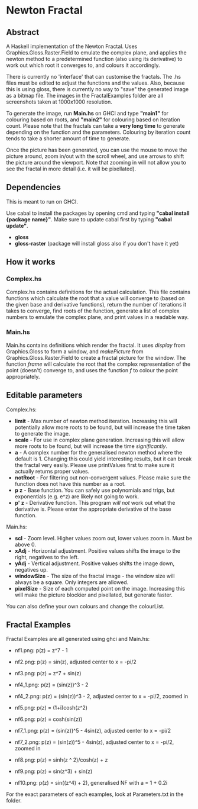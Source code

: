 # Newton Fractal

## Abstract

A Haskell implementation of the Newton Fractal. Uses Graphics.Gloss.Raster.Field to emulate the complex plane, and applies the newton method to a predetermined function (also using its derivative) to work out which root it converges to, and colours it accordingly.

There is currently no 'interface' that can customise the fractals. The .hs files must be edited to adjust the functions and the values. Also, because this is using gloss, there is currently no way to "save" the generated image as a bitmap file. The images in the FractalExamples folder are all screenshots taken at 1000x1000 resolution.

To generate the image, run **Main.hs** on GHCI and type **"main1"** for colouring based on roots, and **"main2"** for colouring based on iteration count. Please note that the fractals can take a **very long time** to generate depending on the function and the parameters. Colouring by iteration count tends to take a shorter amount of time to generate.

Once the picture has been generated, you can use the mouse to move the picture around, zoom in/out with the scroll wheel, and use arrows to shift the picture around the viewport. Note that zooming in will not allow you to see the fractal in more detail (i.e. it will be pixellated).


## Dependencies

This is meant to run on GHCI.

Use cabal to install the packages by opening cmd and typing **"cabal install {package name}"**. Make sure to update cabal first by typing **"cabal update"**.

* **gloss**
* **gloss-raster** (package will install gloss also if you don't have it yet)


## How it works

### Complex.hs

Complex.hs contains definitions for the actual calculation. This file contains functions which calculate the root that a value will converge to (based on the given base and derivative functions), return the number of iterations it takes to converge, find roots of the function, generate a list of complex numbers to emulate the complex plane, and print values in a readable way.

### Main.hs

Main.hs contains definitions which render the fractal. It uses *display* from Graphics.Gloss to form a window, and *makePicture* from Graphics.Gloss.Raster.Field to create a fractal picture for the window. The function *frame* will calculate the root that the complex representation of the point (doesn't) converge to, and uses the function *f* to colour the point appropriately.


## Editable parameters

Complex.hs:

* **limit** - Max number of newton method iteration. Increasing this will potentially allow more roots to be found, but will increase the time taken to generate the image.
* **scale** - For use in complex plane generation. Increasing this will allow more roots to be found, but will increase the time *significantly*.
* **a** - A complex number for the generalised newton method where the default is 1. Changing this could yield interesting results, but it can break the fractal very easily. Please use printValues first to make sure it actually returns proper values.
* **notRoot** - For filtering out non-convergent values. Please make sure the function does not have this number as a root.
* **p z** - Base function. You can safely use polynomials and trigs, but exponentials (e.g. e^z) are likely not going to work.
* **p' z** - Derivative function. This program *will not* work out what the derivative is. Please enter the appropriate derivative of the base function.

Main.hs:

* **scl** - Zoom level. Higher values zoom out, lower values zoom in. Must be above 0.
* **xAdj** - Horizontal adjustment. Positive values shifts the image to the right, negatives to the left.
* **yAdj** - Vertical adjustment. Positive values shifts the image down, negatives up.
* **windowSize** - The size of the fractal image - the window size will always be a square. Only integers are allowed.
* **pixelSize** - Size of each computed point on the image. Increasing this will make the picture blockier and pixellated, but generate faster.

You can also define your own colours and change the colourList.


## Fractal Examples

Fractal Examples are all generated using ghci and Main.hs:

* nf1.png: p(z) = z^7 - 1

* nf2.png: p(z) = sin(z), adjusted center to x = -pi/2

* nf3.png: p(z) = z^7 + sin(z)

* nf4_1.png: p(z) = (sin(z))^3 - 2

* nf4_2.png: p(z) = (sin(z))^3 - 2, adjusted center to x = -pi/2, zoomed in

* nf5.png: p(z) = (1+i)cosh(z^2)

* nf6.png: p(z) = cosh(sin(z))

* nf7_1.png: p(z) = (sin(z))^5 - 4sin(z), adjusted center to x = -pi/2

* nf7_2.png: p(z) = (sin(z))^5 - 4sin(z), adjusted center to x = -pi/2, zoomed in

* nf8.png: p(z) = sinh(z ^ 2)/cosh(z) + z

* nf9.png: p(z) = sin(z^3) + sin(z)

* nf10.png: p(z) = sin((z^4) + 2), generalised NF with a = 1 + 0.2i

For the exact parameters of each examples, look at Parameters.txt in the folder.

